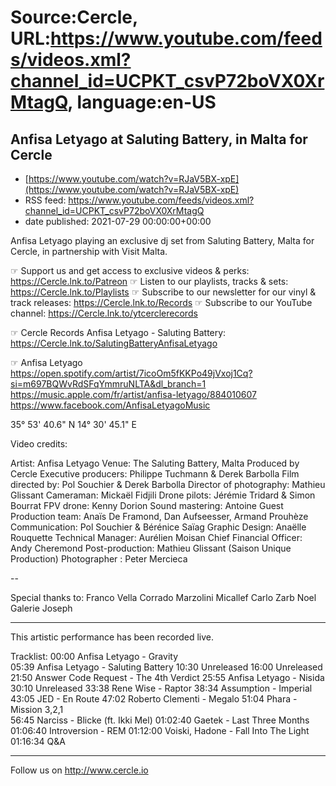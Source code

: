 # Source:Cercle, URL:https://www.youtube.com/feeds/videos.xml?channel_id=UCPKT_csvP72boVX0XrMtagQ, language:en-US

## Anfisa Letyago at Saluting Battery, in Malta for Cercle
 - [https://www.youtube.com/watch?v=RJaV5BX-xpE](https://www.youtube.com/watch?v=RJaV5BX-xpE)
 - RSS feed: https://www.youtube.com/feeds/videos.xml?channel_id=UCPKT_csvP72boVX0XrMtagQ
 - date published: 2021-07-29 00:00:00+00:00

Anfisa Letyago playing an exclusive dj set from Saluting Battery, Malta for Cercle, in partnership with Visit Malta. 

☞ Support us and get access to exclusive videos & perks: https://Cercle.lnk.to/Patreon
☞ Listen to our playlists, tracks & sets: https://Cercle.lnk.to/Playlists
☞ Subscribe to our newsletter for our vinyl & track releases: https://Cercle.lnk.to/Records
☞ Subscribe to our YouTube channel: https://Cercle.lnk.to/ytcerclerecords

☞ Cercle Records 
Anfisa Letyago - Saluting Battery: https://Cercle.lnk.to/SalutingBatteryAnfisaLetyago

☞  Anfisa Letyago
https://open.spotify.com/artist/7icoOm5fKKPo49jVxoj1Cq?si=m697BQWvRdSFqYmmruNLTA&dl_branch=1
https://music.apple.com/fr/artist/anfisa-letyago/884010607
https://www.facebook.com/AnfisaLetyagoMusic

35° 53' 40.6" N 14° 30' 45.1" E

Video credits:

Artist: Anfisa Letyago
Venue: The Saluting Battery, Malta
Produced by Cercle
Executive producers: Philippe Tuchmann & Derek Barbolla
Film directed by: Pol Souchier & Derek Barbolla
Director of photography:  Mathieu Glissant
Cameraman: Mickaël Fidjili
Drone pilots: Jérémie Tridard & Simon Bourrat
FPV drone: Kenny Dorion
Sound mastering: Antoine Guest 
Production team: Anaïs De Framond, Dan Aufseesser, Armand Prouhèze
Communication: Pol Souchier & Bérénice Saïag
Graphic Design: Anaëlle Rouquette
Technical Manager: Aurélien Moisan
Chief Financial Officer: Andy Cheremond
Post-production: Mathieu Glissant (Saison Unique Production)
Photographer : Peter Mercieca

--

Special thanks to:
Franco Vella
Corrado Marzolini
Micallef Carlo
Zarb Noel
Galerie Joseph


______

This artistic performance has been recorded live. 

Tracklist: 
00:00 Anfisa Letyago - Gravity  
05:39 Anfisa Letyago - Saluting Battery
10:30 Unreleased 
16:00 Unreleased
21:50 Answer Code Request - The 4th Verdict
25:55 Anfisa Letyago - Nisida 
30:10 Unreleased 
33:38 Rene Wise - Raptor 
38:34 Assumption - Imperial
43:05 JED - En Route
47:02 Roberto Clementi - Megalo 
51:04 Phara - Mission 3,2,1  
56:45 Narciss - Blicke (ft. Ikki Mel)
01:02:40 Gaetek - Last Three Months
01:06:40 Introversion - REM 
01:12:00 Voiski, Hadone - Fall Into The Light
01:16:34 Q&A
______

Follow us on http://www.cercle.io

